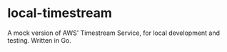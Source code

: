# local-timestream
A mock version of AWS' Timestream Service, for local development and testing. Written in Go.
